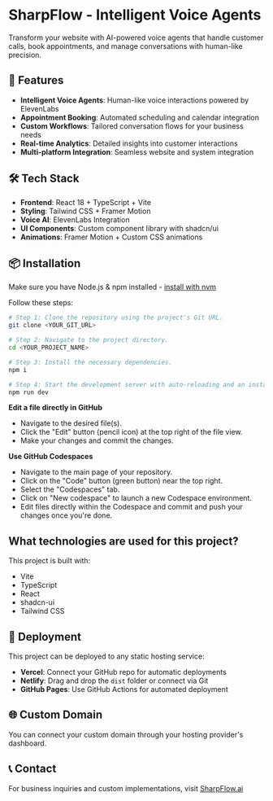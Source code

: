 # SharpFlow - Intelligent Voice Agents

Transform your website with AI-powered voice agents that handle customer calls, book appointments, and manage conversations with human-like precision.

## 🚀 Features

- **Intelligent Voice Agents**: Human-like voice interactions powered by ElevenLabs
- **Appointment Booking**: Automated scheduling and calendar integration
- **Custom Workflows**: Tailored conversation flows for your business needs
- **Real-time Analytics**: Detailed insights into customer interactions
- **Multi-platform Integration**: Seamless website and system integration

## 🛠️ Tech Stack

- **Frontend**: React 18 + TypeScript + Vite
- **Styling**: Tailwind CSS + Framer Motion
- **Voice AI**: ElevenLabs Integration
- **UI Components**: Custom component library with shadcn/ui
- **Animations**: Framer Motion + Custom CSS animations

## 📦 Installation

Make sure you have Node.js & npm installed - [install with nvm](https://github.com/nvm-sh/nvm#installing-and-updating)

Follow these steps:

```sh
# Step 1: Clone the repository using the project's Git URL.
git clone <YOUR_GIT_URL>

# Step 2: Navigate to the project directory.
cd <YOUR_PROJECT_NAME>

# Step 3: Install the necessary dependencies.
npm i

# Step 4: Start the development server with auto-reloading and an instant preview.
npm run dev
```

**Edit a file directly in GitHub**

- Navigate to the desired file(s).
- Click the "Edit" button (pencil icon) at the top right of the file view.
- Make your changes and commit the changes.

**Use GitHub Codespaces**

- Navigate to the main page of your repository.
- Click on the "Code" button (green button) near the top right.
- Select the "Codespaces" tab.
- Click on "New codespace" to launch a new Codespace environment.
- Edit files directly within the Codespace and commit and push your changes once you're done.

## What technologies are used for this project?

This project is built with:

- Vite
- TypeScript
- React
- shadcn-ui
- Tailwind CSS

## 🚀 Deployment

This project can be deployed to any static hosting service:

- **Vercel**: Connect your GitHub repo for automatic deployments
- **Netlify**: Drag and drop the `dist` folder or connect via Git
- **GitHub Pages**: Use GitHub Actions for automated deployment

## 🌐 Custom Domain

You can connect your custom domain through your hosting provider's dashboard.

## 📞 Contact

For business inquiries and custom implementations, visit [SharpFlow.ai](https://sharpflow.ai)
